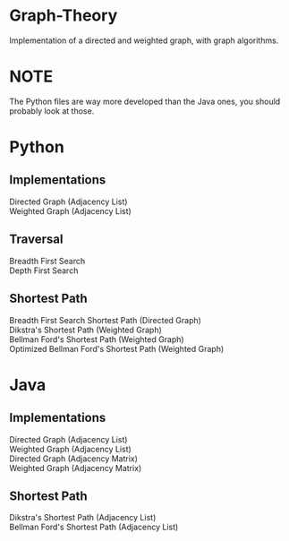 # Graph-Theory
Implementation of a directed and weighted graph, with graph algorithms.
# NOTE
The Python files are way more developed than the Java ones, you should probably look at those.
# Python  
## Implementations
Directed Graph (Adjacency List)  
Weighted Graph (Adjacency List)
## Traversal
Breadth First Search  
Depth First Search
## Shortest Path
Breadth First Search Shortest Path (Directed Graph)  
Dikstra's Shortest Path (Weighted Graph)  
Bellman Ford's Shortest Path (Weighted Graph)  
Optimized Bellman Ford's Shortest Path (Weighted Graph)  
# Java  
## Implementations
Directed Graph (Adjacency List)  
Weighted Graph (Adjacency List)  
Directed Graph (Adjacency Matrix)  
Weighted Graph (Adjacency Matrix)
## Shortest Path
Dikstra's Shortest Path (Adjacency List)  
Bellman Ford's Shortest Path (Adjacency List)
